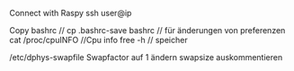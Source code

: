 Connect with Raspy ssh user@ip

Copy bashrc // cp .bashrc-save bashrc // für änderungen von preferenzen
cat /proc/cpuINFO //Cpu info
free -h // speicher 

/etc/dphys-swapfile
Swapfactor auf 1 ändern
swapsize auskommentieren
